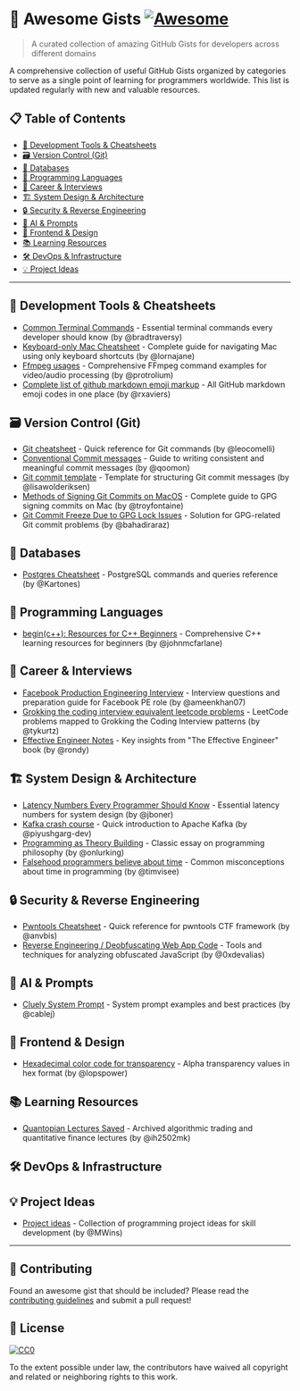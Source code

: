 # 🚀 Awesome Gists [![Awesome](https://awesome.re/badge.svg)](https://awesome.re)

> A curated collection of amazing GitHub Gists for developers across different domains

A comprehensive collection of useful GitHub Gists organized by categories to serve as a single point of learning for programmers worldwide. This list is updated regularly with new and valuable resources.

## 📋 Table of Contents

- [🔧 Development Tools & Cheatsheets](#-development-tools--cheatsheets)
- [🗃️ Version Control (Git)](#️-version-control-git)
- [💾 Databases](#-databases)
- [🎯 Programming Languages](#-programming-languages)
- [💼 Career & Interviews](#-career--interviews)
- [🏗️ System Design & Architecture](#️-system-design--architecture)
- [🔒 Security & Reverse Engineering](#-security--reverse-engineering)
- [🤖 AI & Prompts](#-ai--prompts)
- [🎨 Frontend & Design](#-frontend--design)
- [📚 Learning Resources](#-learning-resources)
- [🛠️ DevOps & Infrastructure](#️-devops--infrastructure)
- [💡 Project Ideas](#-project-ideas)

---

## 🔧 Development Tools & Cheatsheets

- [Common Terminal Commands](https://gist.github.com/bradtraversy/cc180de0edee05075a6139e42d5f28ce) - Essential terminal commands every developer should know (by @bradtraversy)
- [Keyboard-only Mac Cheatsheet](https://gist.github.com/lornajane/3892c39098cf70baa9c7a1874cddf233) - Complete guide for navigating Mac using only keyboard shortcuts (by @lornajane)
- [Ffmpeg usages](https://gist.github.com/protrolium/e0dbd4bb0f1a396fcb55) - Comprehensive FFmpeg command examples for video/audio processing (by @protrolium)
- [Complete list of github markdown emoji markup](https://gist.github.com/rxaviers/7360908) - All GitHub markdown emoji codes in one place (by @rxaviers)

## 🗃️ Version Control (Git)

- [Git cheatsheet](https://gist.github.com/leocomelli/2545add34e4fec21ec16) - Quick reference for Git commands (by @leocomelli)
- [Conventional Commit messages](https://gist.github.com/qoomon/5dfcdf8eec66a051ecd85625518cfd13) - Guide to writing consistent and meaningful commit messages (by @qoomon)
- [Git commit template](https://gist.github.com/lisawolderiksen/a7b99d94c92c6671181611be1641c733) - Template for structuring Git commit messages (by @lisawolderiksen)
- [Methods of Signing Git Commits on MacOS](https://gist.github.com/troyfontaine/18c9146295168ee9ca2b30c00bd1b41e) - Complete guide to GPG signing commits on Mac (by @troyfontaine)
- [Git Commit Freeze Due to GPG Lock Issues](https://gist.github.com/bahadiraraz/f2fb15b07e0fce92d8d5a86ab33469f7) - Solution for GPG-related Git commit problems (by @bahadiraraz)

## 💾 Databases

- [Postgres Cheatsheet](https://gist.github.com/Kartones/dd3ff5ec5ea238d4c546) - PostgreSQL commands and queries reference (by @Kartones)

## 🎯 Programming Languages

- [begin(c++): Resources for C++ Beginners](https://gist.github.com/johnmcfarlane/1b2d9c83e4d3f700ba61e2df4077c613) - Comprehensive C++ learning resources for beginners (by @johnmcfarlane)

## 💼 Career & Interviews

- [Facebook Production Engineering Interview](https://gist.github.com/ameenkhan07/4f0a65fb2bdec58656850f09ef8e2c48) - Interview questions and preparation guide for Facebook PE role (by @ameenkhan07)
- [Grokking the coding interview equivalent leetcode problems](https://gist.github.com/tykurtz/3548a31f673588c05c89f9ca42067bc4) - LeetCode problems mapped to Grokking the Coding Interview patterns (by @tykurtz)
- [Effective Engineer Notes](https://gist.github.com/rondy/af1dee1d28c02e9a225ae55da2674a6f) - Key insights from "The Effective Engineer" book (by @rondy)

## 🏗️ System Design & Architecture

- [Latency Numbers Every Programmer Should Know](https://gist.github.com/jboner/2841832) - Essential latency numbers for system design (by @jboner)
- [Kafka crash course](https://gist.github.com/piyushgarg-dev/32cadf6420c452b66a9a6d977ade0b01) - Quick introduction to Apache Kafka (by @piyushgarg-dev)
- [Programming as Theory Building](https://gist.github.com/onlurking/fc5c81d18cfce9ff81bc968a7f342fb1) - Classic essay on programming philosophy (by @onlurking)
- [Falsehood programmers believe about time](https://gist.github.com/timvisee/fcda9bbdff88d45cc9061606b4b923ca) - Common misconceptions about time in programming (by @timvisee)

## 🔒 Security & Reverse Engineering

- [Pwntools Cheatsheet](https://gist.github.com/anvbis/64907e4f90974c4bdd930baeb705dedf) - Quick reference for pwntools CTF framework (by @anvbis)
- [Reverse Engineering / Deobfuscating Web App Code](https://gist.github.com/0xdevalias/d8b743efb82c0e9406fc69da0d6c6581) - Tools and techniques for analyzing obfuscated JavaScript (by @0xdevalias)

## 🤖 AI & Prompts

- [Cluely System Prompt](https://gist.github.com/cablej/ccfe7fe097d8bbb05519bacfeb910038) - System prompt examples and best practices (by @cablej)

## 🎨 Frontend & Design

- [Hexadecimal color code for transparency](https://gist.github.com/lopspower/03fb1cc0ac9f32ef38f4) - Alpha transparency values in hex format (by @lopspower)

## 📚 Learning Resources

- [Quantopian Lectures Saved](https://gist.github.com/ih2502mk/50d8f7feb614c8676383431b056f4291) - Archived algorithmic trading and quantitative finance lectures (by @ih2502mk)

## 🛠️ DevOps & Infrastructure


## 💡 Project Ideas

- [Project ideas](https://gist.github.com/MWins/41c6fec2122dd47fdfaca31924647499) - Collection of programming project ideas for skill development (by @MWins)

---

## 🤝 Contributing

Found an awesome gist that should be included? Please read the [contributing guidelines](CONTRIBUTING.md) and submit a pull request!

## 📄 License

[![CC0](https://mirrors.creativecommons.org/presskit/buttons/88x31/svg/cc-zero.svg)](https://creativecommons.org/publicdomain/zero/1.0/)

To the extent possible under law, the contributors have waived all copyright and related or neighboring rights to this work.

